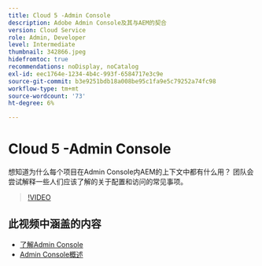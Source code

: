 ```yaml
---
title: Cloud 5 -Admin Console
description: Adobe Admin Console及其与AEM的契合
version: Cloud Service
role: Admin, Developer
level: Intermediate
thumbnail: 342866.jpeg
hidefromtoc: true
recommendations: noDisplay, noCatalog
exl-id: eec1764e-1234-4b4c-993f-6584717e3c9e
source-git-commit: b3e9251bdb18a008be95c1fa9e5c79252a74fc98
workflow-type: tm+mt
source-wordcount: '73'
ht-degree: 6%

---
```


# Cloud 5 -Admin Console

想知道为什么每个项目在Admin Console内AEM的上下文中都有什么用？ 团队会尝试解释一些人们应该了解的关于配置和访问的常见事项。

>[!VIDEO](https://video.tv.adobe.com/v/342866?quality=12&learn=on)

## 此视频中涵盖的内容

+ [了解Admin Console](https://experienceleague.adobe.com/docs/experience-manager-cloud-service/content/onboarding/onboarding-concepts/admin-console.html)
+ [Admin Console概述](https://helpx.adobe.com/cn/enterprise/using/admin-console.html)
